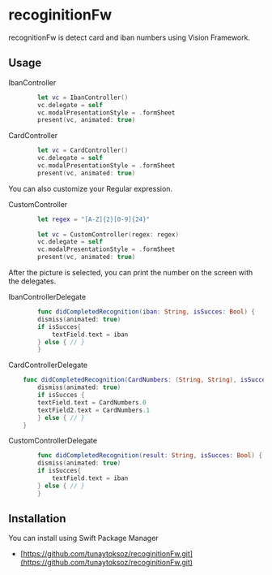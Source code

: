 # recoginitionFw
recognitionFw is detect card and iban numbers using Vision Framework. 

## Usage

IbanController

```swift
        let vc = IbanController()
        vc.delegate = self
        vc.modalPresentationStyle = .formSheet
        present(vc, animated: true)
```
CardController

```swift
        let vc = CardController()
        vc.delegate = self
        vc.modalPresentationStyle = .formSheet
        present(vc, animated: true)
```

You can also customize your Regular expression.

CustomController
```swift
        let regex = "[A-Z]{2}[0-9]{24}"
        
        let vc = CustomController(regex: regex)
        vc.delegate = self
        vc.modalPresentationStyle = .formSheet
        present(vc, animated: true)
```

After the picture is selected, you can print the number on the screen with the delegates.

IbanControllerDelegate

```swift
        func didCompletedRecognition(iban: String, isSucces: Bool) {
        dismiss(animated: true)
        if isSucces{
            textField.text = iban
        } else { // }
        }
```

CardControllerDelegate
```swift
    func didCompletedRecognition(CardNumbers: (String, String), isSucces: Bool) {
        dismiss(animated: true)
        if isSucces {
        textField.text = CardNumbers.0
        textField2.text = CardNumbers.1
        } else { // }
    }
```

CustomControllerDelegate
```swift
        func didCompletedRecognition(result: String, isSucces: Bool) {
        dismiss(animated: true)
        if isSucces{
            textField.text = iban
        } else { // }
        }
```




## Installation

You can install using Swift Package Manager 

* [https://github.com/tunaytoksoz/recoginitionFw.git](https://github.com/tunaytoksoz/recoginitionFw.git)

